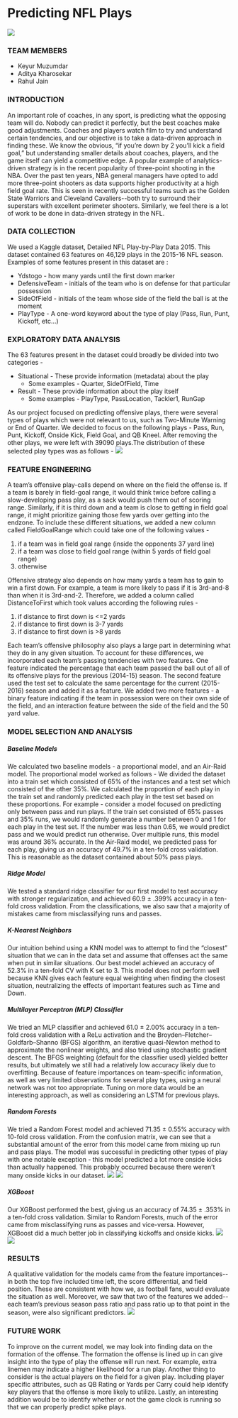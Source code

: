 # Predicting NFL Plays
<img src="images\Cover.jpg">

### TEAM MEMBERS
* Keyur Muzumdar
* Aditya Kharosekar
* Rahul Jain

### INTRODUCTION
An important role of coaches, in any sport, is predicting what the opposing team will do. Nobody can predict it perfectly, but the best coaches make good adjustments. Coaches and players watch film to try and understand certain tendencies, and our objective is to take a data-driven approach in finding these. We know the obvious, “if you’re down by 2 you’ll kick a field goal,” but understanding smaller details about coaches, players, and the game itself can yield a competitive edge. A popular example of analytics-driven strategy is in the recent popularity of three-point shooting in the NBA. Over the past ten years, NBA general managers have opted to add more three-point shooters as data supports higher productivity at a high field goal rate. This is seen in recently successful teams such as the Golden State Warriors and Cleveland Cavaliers--both try to surround their superstars with excellent perimeter shooters. Similarly, we feel there is a lot of work to be done in data-driven strategy in the NFL.

### DATA COLLECTION
We used a Kaggle dataset, Detailed NFL Play-by-Play Data 2015. This dataset contained 63 features on 46,129 plays in the 2015-16 NFL season. Examples of some features present in this dataset are : 
* Ydstogo - how many yards until the first down marker
* DefensiveTeam - initials of the team who is on defense for that particular possession
* SideOfField - initials of the team whose side of the field the ball is at the moment
* PlayType - A one-word keyword about the type of play (Pass, Run, Punt, Kickoff, etc…)


### EXPLORATORY DATA ANALYSIS

The 63 features present in the dataset could broadly be divided into two categories - 
* Situational - These provide information (metadata) about the play
   * Some examples - Quarter, SideOfField, Time
* Result - These provide information about the play itself
   * Some examples - PlayType, PassLocation, Tackler1, RunGap

As our project focused on predicting offensive plays, there were several types of plays which were not relevant to us, such as Two-Minute Warning or End of Quarter. We decided to focus on the following plays - Pass, Run, Punt, Kickoff, Onside Kick, Field Goal, and QB Kneel. After removing the other plays, we were left with 39090 plays.The distribution of these selected play types was as follows - 
<img src="images\PlayType.png">

### FEATURE ENGINEERING
A team’s offensive play-calls depend on where on the field the offense is. If a team is barely in field-goal range, it would think twice before calling a slow-developing pass play, as a sack would push them out of scoring range. Similarly, if it is third down and a team is close to getting in field goal range, it might prioritize gaining those few yards over getting into the endzone. To include these different situations, we added a new column called FieldGoalRange which could take one of the following values - 
1. if a team was in field goal range (inside the opponents 37 yard line)
2. if a team was close to field goal range (within 5 yards of field goal range)
3. otherwise

Offensive strategy also depends on how many yards a team has to gain to win a first down. For example, a team is more likely to pass if it is 3rd-and-8 than when it is 3rd-and-2. Therefore, we added a column called DistanceToFirst which took values according the following rules - 
1. if distance to first down is <=2 yards
2. if distance to first down is 3-7 yards
3. if distance to first down is >8 yards

Each team’s offensive philosophy also plays a large part in determining what they do in any given situation. To account for these differences, we incorporated each team’s passing tendencies with two features. One feature indicated the percentage that each team passed the ball out of all of its offensive plays for the previous (2014-15) season. The second feature used the test set to calculate the same percentage for the current (2015-2016) season and added it as a feature.
We added two more features - a binary feature indicating if the team in possession were on their own side of the field, and an interaction feature between the side of the field and the 50 yard value.

### MODEL SELECTION AND ANALYSIS
##### Baseline Models
We calculated two baseline models - a proportional model, and an Air-Raid model. The proportional model worked as follows - We divided the dataset into a train set which consisted of 65% of the instances and a test set which consisted of the other 35%. We calculated the proportion of each play in the train set and randomly predicted each play in the test set based on these proportions. For example - consider a model focused on predicting only between pass and run plays. If the train set consisted of 65% passes and 35% runs, we would randomly generate a number between 0 and 1 for each play in the test set. If the number was less than 0.65, we would predict pass and we would predict run otherwise. Over multiple runs, this model was around 36% accurate. In the Air-Raid model, we predicted pass for each play, giving us an accuracy of 49.7% in a ten-fold cross validation. This is reasonable as the dataset contained about 50% pass plays.

##### Ridge Model
We tested a standard ridge classifier for our first model to test accuracy with stronger regularization, and achieved 60.9 ± .399% accuracy in a ten-fold cross validation. From the classifications, we also saw that a majority of mistakes came from misclassifying runs and passes.

##### K-Nearest Neighbors
Our intuition behind using a KNN model was to attempt to find the “closest” situation that we can in the data set and assume that offenses act the same when put in similar situations. Our best model achieved an accuracy of 52.3% in a ten-fold CV with K set to 3. This model does not perform well because KNN gives each feature equal weighting when finding the closest situation, neutralizing the effects of important features such as Time and Down. 

##### Multilayer Perceptron (MLP) Classifier
We tried an MLP classifier and achieved 61.0 ± 2.00% accuracy in a ten-fold cross validation with a ReLu activation and the Broyden–Fletcher–Goldfarb–Shanno (BFGS) algorithm, an iterative quasi-Newton method to approximate the nonlinear weights, and also tried using  stochastic gradient descent. The BFGS weighting (default for the classifier used) yielded better results, but ultimately we still had a relatively low accuracy likely due to overfitting. Because of feature importances on team-specific information, as well as very limited observations for several play types, using a neural network was not too appropriate. Tuning on more data would be an interesting approach, as well as considering an LSTM for previous plays.

##### Random Forests
We tried a Random Forest model and achieved 71.35 ± 0.55% accuracy with 10-fold cross validation. From the confusion matrix, we can see that a substantial amount of the error from this model came from mixing up run and pass plays. The model was successful in predicting other types of play with one notable exception - this model predicted a lot more onside kicks than actually happened. This probably occurred because there weren’t many onside kicks in our dataset.
<img src="images\RFFI.png">
<img src="images\RFCM.png">

##### XGBoost
Our XGBoost performed the best, giving us an accuracy of 74.35 ± .353% in a ten-fold cross validation. Similar to Random Forests, much of the error came from misclassifying runs as passes and vice-versa. However, XGBoost did a much better job in classifying kickoffs and onside kicks.
<img src="images\XGBoostFI.png">
<img src="images\XGBoostCM.png">

### RESULTS 
A qualitative validation for the models came from the feature importances-- in both the top five included time left, the score differential, and field position. These are consistent with how we, as football fans, would evaluate the situation as well. Moreover, we saw that two of the features we added-- each team’s previous season pass ratio and pass ratio up to that point in the season, were also significant predictors. 
<img src="images\Performance.png">

### FUTURE WORK
To improve on the current model, we may look into finding data on the formation of the offense. The formation the offense is lined up in can give insight into the type of play the offense will run next. For example, extra linemen may indicate a higher likelihood for a run play. Another thing to consider is the actual players on the field for a given play. Including player specific attributes, such as QB Rating or Yards per Carry could help identify key players that the offense is more likely to utilize. Lastly, an interesting addition would be to identify whether or not the game clock is running so that we can properly predict spike plays. 


